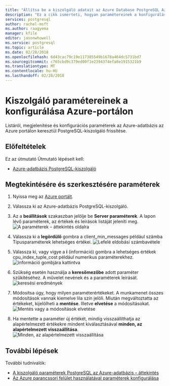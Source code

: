 ```yaml
---
title: "Állítsa be a kiszolgáló adatait az Azure Database PostgreSQL Azure-portálon"
description: "Ez a cikk ismerteti, hogyan paramétereinek a konfigurálása a kiszolgáló Azure-adatbázisban a PostgreSQL az Azure portálon keresztül."
services: postgresql
author: rachel-msft
ms.author: raagyema
manager: kfile
editor: jasonwhowell
ms.service: postgresql
ms.topic: article
ms.date: 02/28/2018
ms.openlocfilehash: 6d43cac79c19e117385549b1678a464dc5731bd7
ms.sourcegitcommit: c765cbd9c379ed00f1e2394374efa8e1915321b9
ms.translationtype: MT
ms.contentlocale: hu-HU
ms.lasthandoff: 02/28/2018
---
```

# <a name="configure-server-parameters-in-azure-portal"></a>Kiszolgáló paramétereinek a konfigurálása Azure-portálon
Listáról, megjelenítése és konfigurációs paraméterek az Azure-adatbázis az Azure portálon keresztül PostgreSQL-kiszolgáló frissítése.

## <a name="prerequisites"></a>Előfeltételek
Ez az útmutató Útmutató lépéseit kell:
- [Azure-adatbázis PostgreSQL-kiszolgáló](quickstart-create-server-database-portal.md)

## <a name="viewing-and-editing-parameters"></a>Megtekintésére és szerkesztésére paraméterek
1. Nyissa meg az [Azure portált](https://portal.azure.com).

2. Válassza ki az Azure-adatbázis PostgreSQL-kiszolgáló.

3. Az a **beállítások** szakaszban jelölje be **Server paraméterek**. A lapon lévő paraméterek, az értékek és leírások listáját jeleníti meg.
![A paraméterek – áttekintés oldalra](./media/howto-configure-server-parameters-in-portal/3-overview-of-parameters.png)

4. Válassza ki a **legördülő** gombra a client_min_messages például számba Típusparaméterek lehetséges értékei.
![Lefelé eldobási számbavétele](./media/howto-configure-server-parameters-in-portal/4-enum-drop-down.png)

5. Válassza ki, vagy vigye a **i** (információ) gombra a lehetséges értékek cpu_index_tuple_cost például numerikus paraméterekhez.
![információ gombjára kattintva](./media/howto-configure-server-parameters-in-portal/4-information-button.png)

6. Szükség esetén használja a **keresőmezőbe** adott paraméter szűkítéséhez. A művelet nevének és a paraméterek leírását.
![keresési eredmények](./media/howto-configure-server-parameters-in-portal/5-search.png)

7. Módosítsa úgy, hogy milyen paraméterértékeket. A munkamenet összes módosítások vannak kiemelve lila szín jelöli. Miután megváltoztatta az értékeket, kijelölheti a **mentése**. Illetve **elvetése** a módosításokat.
![Mentés vagy a módosítások elvetése](./media/howto-configure-server-parameters-in-portal/6-save-and-discard-buttons.png)

8. Ha mentette a paraméter új értékét, mindig visszaállíthatja az alapértelmezett értékekre mindent kiválasztásával **minden, az alapértelmezett visszaállítása**.
![Minden, az alapértelmezett visszaállítása](./media/howto-configure-server-parameters-in-portal/7-reset-to-default-button.png)

## <a name="next-steps"></a>További lépések
További tudnivalók:
- [A kiszolgáló paraméterek PostgreSQL az Azure-adatbázis – áttekintés](concepts-servers.md)
- [Az Azure parancssori felület használatával paraméterek konfigurálása](howto-configure-server-parameters-using-cli.md)
